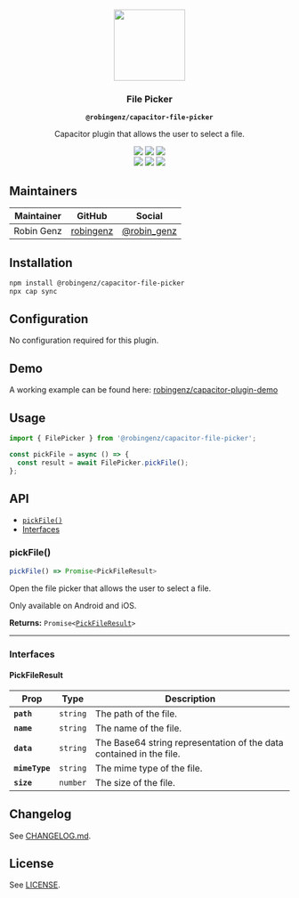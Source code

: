 <p align="center"><br><img src="https://user-images.githubusercontent.com/236501/85893648-1c92e880-b7a8-11ea-926d-95355b8175c7.png" width="128" height="128" /></p>
<h3 align="center">File Picker</h3>
<p align="center"><strong><code>@robingenz/capacitor-file-picker</code></strong></p>
<p align="center">
  Capacitor plugin that allows the user to select a file.
</p>

<p align="center">
  <img src="https://img.shields.io/maintenance/yes/2021?style=flat-square" />
  <a href="https://github.com/robingenz/capacitor-file-picker/actions?query=workflow%3A%22CI%22"><img src="https://img.shields.io/github/workflow/status/robingenz/capacitor-file-picker/CI/main?style=flat-square" /></a>
  <a href="https://www.npmjs.com/package/@robingenz/capacitor-file-picker"><img src="https://img.shields.io/npm/l/@robingenz/capacitor-file-picker?style=flat-square" /></a>
<br>
  <a href="https://www.npmjs.com/package/@robingenz/capacitor-file-picker"><img src="https://img.shields.io/npm/dw/@robingenz/capacitor-file-picker?style=flat-square" /></a>
  <a href="https://www.npmjs.com/package/@robingenz/capacitor-file-picker"><img src="https://img.shields.io/npm/v/@robingenz/capacitor-file-picker?style=flat-square" /></a>
<!-- ALL-CONTRIBUTORS-BADGE:START - Do not remove or modify this section -->
<a href="#contributors-"><img src="https://img.shields.io/badge/all%20contributors-1-orange?style=flat-square" /></a>
<!-- ALL-CONTRIBUTORS-BADGE:END -->
</p>

## Maintainers

| Maintainer | GitHub                                    | Social                                        |
| ---------- | ----------------------------------------- | --------------------------------------------- |
| Robin Genz | [robingenz](https://github.com/robingenz) | [@robin_genz](https://twitter.com/robin_genz) |

## Installation

```bash
npm install @robingenz/capacitor-file-picker
npx cap sync
```

## Configuration

No configuration required for this plugin.

## Demo

A working example can be found here: [robingenz/capacitor-plugin-demo](https://github.com/robingenz/capacitor-plugin-demo)

## Usage

```typescript
import { FilePicker } from '@robingenz/capacitor-file-picker';

const pickFile = async () => {
  const result = await FilePicker.pickFile();
};
```

## API

<docgen-index>

* [`pickFile()`](#pickfile)
* [Interfaces](#interfaces)

</docgen-index>

<docgen-api>
<!--Update the source file JSDoc comments and rerun docgen to update the docs below-->

### pickFile()

```typescript
pickFile() => Promise<PickFileResult>
```

Open the file picker that allows the user to select a file.

Only available on Android and iOS.

**Returns:** <code>Promise&lt;<a href="#pickfileresult">PickFileResult</a>&gt;</code>

--------------------


### Interfaces


#### PickFileResult

| Prop           | Type                | Description                                                         |
| -------------- | ------------------- | ------------------------------------------------------------------- |
| **`path`**     | <code>string</code> | The path of the file.                                               |
| **`name`**     | <code>string</code> | The name of the file.                                               |
| **`data`**     | <code>string</code> | The Base64 string representation of the data contained in the file. |
| **`mimeType`** | <code>string</code> | The mime type of the file.                                          |
| **`size`**     | <code>number</code> | The size of the file.                                               |

</docgen-api>

## Changelog

See [CHANGELOG.md](https://github.com/robingenz/capacitor-file-picker/blob/master/CHANGELOG.md).

## License

See [LICENSE](https://github.com/robingenz/capacitor-file-picker/blob/master/LICENSE).

